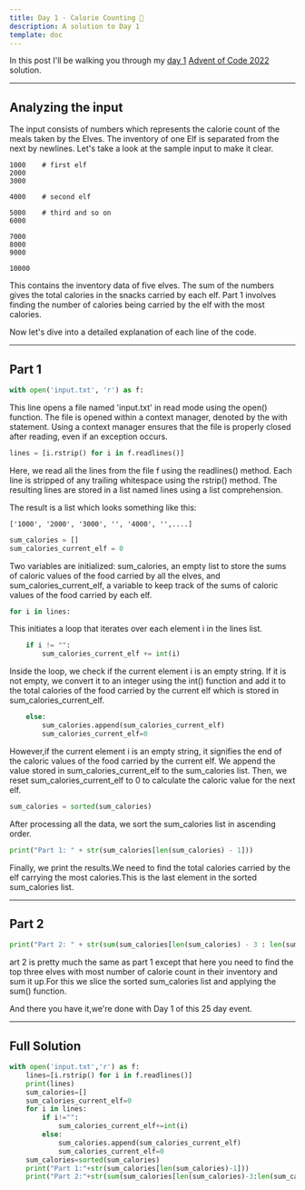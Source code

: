 ```yaml
---
title: Day 1 - Calorie Counting 🍗 
description: A solution to Day 1
template: doc
---
```

In this post I'll be walking you through my [day 1](https://adventofcode.com/2022/day/1)
[Advent of Code 2022](https://adventofcode.com/2022)
solution.

---
## Analyzing the input
The input consists of numbers which represents the calorie count of
the meals taken by the Elves. The inventory of one Elf is separated
from the next by newlines. Let's take a look at the sample input to
make it clear.

```
1000    # first elf
2000
3000

4000    # second elf

5000    # third and so on
6000

7000
8000
9000

10000
```

This contains the inventory data of five elves. The sum of the numbers
gives the total calories in the snacks carried by each elf. Part 1 involves
finding the number of calories being carried by the elf with the most
calories.

Now let's dive into a detailed explanation of each line of the code.

---

## Part 1

```py
with open('input.txt', 'r') as f:
```
This line opens a file named 'input.txt' in read mode using the open() function. The file is opened within a context manager, denoted by the with statement. Using a context manager ensures that the file is properly closed after reading, even if an exception occurs.

```py
lines = [i.rstrip() for i in f.readlines()]
```

Here, we read all the lines from the file f using the readlines() method. Each line is stripped of any trailing whitespace using the rstrip() method. The resulting lines are stored in a list named lines using a list comprehension.

The result is a list which looks something like this:
```
['1000', '2000', '3000', '', '4000', '',....]
```

```py
sum_calories = []
sum_calories_current_elf = 0
```
Two variables are initialized: sum_calories, an empty list to store the sums of caloric values of the food carried by all the elves, and sum_calories_current_elf, a variable to keep track of the sums of caloric values of the food carried by each elf.

```py
for i in lines:
```
This initiates a loop that iterates over each element i in the lines list.

```py
    if i != "":
        sum_calories_current_elf += int(i)
```
Inside the loop, we check if the current element i is an empty string. If it is not empty, we convert it to an integer using the int() function and add it to the total calories of the food carried by the current elf which is stored in sum_calories_current_elf.

```py
    else:
        sum_calories.append(sum_calories_current_elf)  
        sum_calories_current_elf=0
```

However,if the current element i is an empty string, it signifies the end of the caloric values of the food carried by the current elf. We append the value stored in sum_calories_current_elf to the sum_calories list. Then, we reset sum_calories_current_elf to 0 to calculate the caloric value for the next elf.

```py
sum_calories = sorted(sum_calories)
```
After processing all the data, we sort the sum_calories list in ascending order.

```py
print("Part 1: " + str(sum_calories[len(sum_calories) - 1]))
```

Finally, we print the results.We need to find the total calories carried by the elf carrying the most calories.This is the last element in the sorted sum_calories list. 

---

## Part 2

```py
print("Part 2: " + str(sum(sum_calories[len(sum_calories) - 3 : len(sum_calories)])))
```
art 2 is pretty much the same as part 1 except that here you need to find the top three elves with most number of calorie count in their inventory and sum it up.For this we  slice the sorted sum_calories list and applying the sum() function.

And there you have it,we're done with Day 1 of this 25 day event.

---

## Full Solution
```py
with open('input.txt','r') as f:
    lines=[i.rstrip() for i in f.readlines()]
    print(lines)
    sum_calories=[]
    sum_calories_current_elf=0
    for i in lines:
        if i!="":
            sum_calories_current_elf+=int(i)
        else:
            sum_calories.append(sum_calories_current_elf)  
            sum_calories_current_elf=0
    sum_calories=sorted(sum_calories)
    print("Part 1:"+str(sum_calories[len(sum_calories)-1]))
    print("Part 2:"+str(sum(sum_calories[len(sum_calories)-3:len(sum_calories)])))
```



